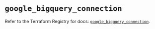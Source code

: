 # `google_bigquery_connection`

Refer to the Terraform Registry for docs: [`google_bigquery_connection`](https://registry.terraform.io/providers/hashicorp/google-beta/6.20.0/docs/resources/google_bigquery_connection).
